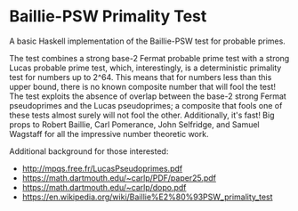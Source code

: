 # Baillie-PSW Primality Test
A basic Haskell implementation of the Baillie-PSW test for probable primes.

The test combines a strong base-2 Fermat probable prime test with a strong Lucas probable prime test, which, interestingly,
is a deterministic primality test for numbers up to 2^64. This means that for numbers less than this upper bound, there is no
known composite number that will fool the test! The test exploits the absence of overlap between the base-2 strong Fermat pseudoprimes
and the Lucas pseudoprimes; a composite that fools one of these tests almost surely will not fool the other. Additionally, it's fast!
Big props to Robert Baillie, Carl Pomerance, John Selfridge, and Samuel Wagstaff for all the impressive number theoretic work.

Additional background for those interested:
* http://mpqs.free.fr/LucasPseudoprimes.pdf
* https://math.dartmouth.edu/~carlp/PDF/paper25.pdf
* https://math.dartmouth.edu/~carlp/dopo.pdf
* https://en.wikipedia.org/wiki/Baillie%E2%80%93PSW_primality_test
